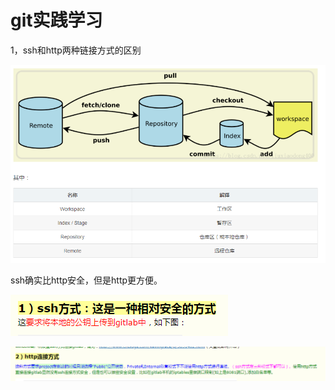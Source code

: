 # git实践学习

1，ssh和http两种链接方式的区别

![1564026952228](image/1564026952228.png)

ssh确实比http安全，但是http更方便。

![1564026997126](image/1564026997126.png)

![1564027009331](image/1564027009331.png)


